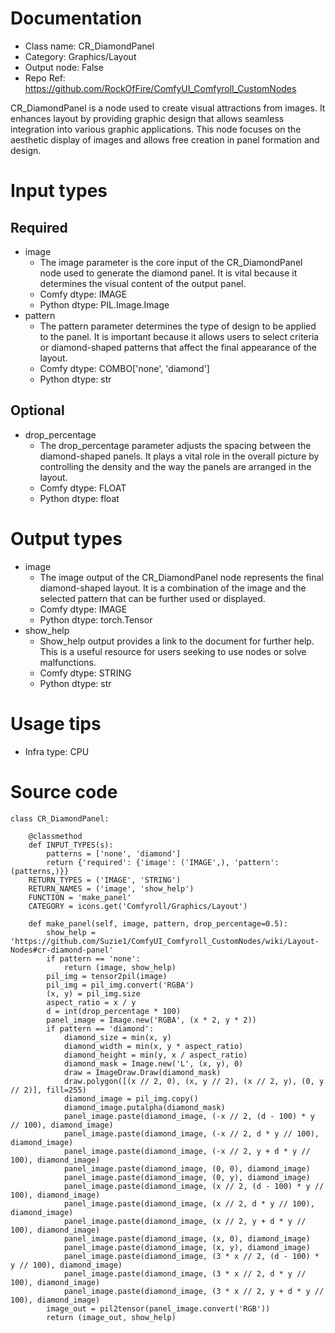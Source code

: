 # Documentation
- Class name: CR_DiamondPanel
- Category: Graphics/Layout
- Output node: False
- Repo Ref: https://github.com/RockOfFire/ComfyUI_Comfyroll_CustomNodes

CR_DiamondPanel is a node used to create visual attractions from images. It enhances layout by providing graphic design that allows seamless integration into various graphic applications. This node focuses on the aesthetic display of images and allows free creation in panel formation and design.

# Input types
## Required
- image
    - The image parameter is the core input of the CR_DiamondPanel node used to generate the diamond panel. It is vital because it determines the visual content of the output panel.
    - Comfy dtype: IMAGE
    - Python dtype: PIL.Image.Image
- pattern
    - The pattern parameter determines the type of design to be applied to the panel. It is important because it allows users to select criteria or diamond-shaped patterns that affect the final appearance of the layout.
    - Comfy dtype: COMBO['none', 'diamond']
    - Python dtype: str
## Optional
- drop_percentage
    - The drop_percentage parameter adjusts the spacing between the diamond-shaped panels. It plays a vital role in the overall picture by controlling the density and the way the panels are arranged in the layout.
    - Comfy dtype: FLOAT
    - Python dtype: float

# Output types
- image
    - The image output of the CR_DiamondPanel node represents the final diamond-shaped layout. It is a combination of the image and the selected pattern that can be further used or displayed.
    - Comfy dtype: IMAGE
    - Python dtype: torch.Tensor
- show_help
    - Show_help output provides a link to the document for further help. This is a useful resource for users seeking to use nodes or solve malfunctions.
    - Comfy dtype: STRING
    - Python dtype: str

# Usage tips
- Infra type: CPU

# Source code
```
class CR_DiamondPanel:

    @classmethod
    def INPUT_TYPES(s):
        patterns = ['none', 'diamond']
        return {'required': {'image': ('IMAGE',), 'pattern': (patterns,)}}
    RETURN_TYPES = ('IMAGE', 'STRING')
    RETURN_NAMES = ('image', 'show_help')
    FUNCTION = 'make_panel'
    CATEGORY = icons.get('Comfyroll/Graphics/Layout')

    def make_panel(self, image, pattern, drop_percentage=0.5):
        show_help = 'https://github.com/Suzie1/ComfyUI_Comfyroll_CustomNodes/wiki/Layout-Nodes#cr-diamond-panel'
        if pattern == 'none':
            return (image, show_help)
        pil_img = tensor2pil(image)
        pil_img = pil_img.convert('RGBA')
        (x, y) = pil_img.size
        aspect_ratio = x / y
        d = int(drop_percentage * 100)
        panel_image = Image.new('RGBA', (x * 2, y * 2))
        if pattern == 'diamond':
            diamond_size = min(x, y)
            diamond_width = min(x, y * aspect_ratio)
            diamond_height = min(y, x / aspect_ratio)
            diamond_mask = Image.new('L', (x, y), 0)
            draw = ImageDraw.Draw(diamond_mask)
            draw.polygon([(x // 2, 0), (x, y // 2), (x // 2, y), (0, y // 2)], fill=255)
            diamond_image = pil_img.copy()
            diamond_image.putalpha(diamond_mask)
            panel_image.paste(diamond_image, (-x // 2, (d - 100) * y // 100), diamond_image)
            panel_image.paste(diamond_image, (-x // 2, d * y // 100), diamond_image)
            panel_image.paste(diamond_image, (-x // 2, y + d * y // 100), diamond_image)
            panel_image.paste(diamond_image, (0, 0), diamond_image)
            panel_image.paste(diamond_image, (0, y), diamond_image)
            panel_image.paste(diamond_image, (x // 2, (d - 100) * y // 100), diamond_image)
            panel_image.paste(diamond_image, (x // 2, d * y // 100), diamond_image)
            panel_image.paste(diamond_image, (x // 2, y + d * y // 100), diamond_image)
            panel_image.paste(diamond_image, (x, 0), diamond_image)
            panel_image.paste(diamond_image, (x, y), diamond_image)
            panel_image.paste(diamond_image, (3 * x // 2, (d - 100) * y // 100), diamond_image)
            panel_image.paste(diamond_image, (3 * x // 2, d * y // 100), diamond_image)
            panel_image.paste(diamond_image, (3 * x // 2, y + d * y // 100), diamond_image)
        image_out = pil2tensor(panel_image.convert('RGB'))
        return (image_out, show_help)
```